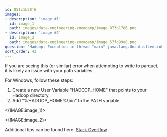 ```yaml
---
id: 05fc1b38f6
images:
- description: 'image #1'
  id: image_1
  path: images/data-engineering-zoomcamp/image_073b1786.png
- description: 'image #2'
  id: image_2
  path: images/data-engineering-zoomcamp/image_57fd99e0.png
question: 'Hadoop: Exception in thread "main" java.lang.UnsatisfiedLinkError: org.apache.hadoop.io.nativeio.NativeIO$Windows.access0(Ljava/lang/String;I)Z'
sort_order: 43
---
```


If you are seeing this (or similar) error when attempting to write to parquet, it is likely an issue with your path variables.

For Windows, follow these steps:

1. Create a new User Variable "HADOOP_HOME" that points to your Hadoop directory.
2. Add "%HADOOP_HOME%\bin" to the PATH variable.

<{IMAGE:image_1}>

<{IMAGE:image_2}>

Additional tips can be found here: [Stack Overflow](https://stackoverflow.com/questions/41851066/exception-in-thread-main-java-lang-unsatisfiedlinkerror-org-apache-hadoop-io)